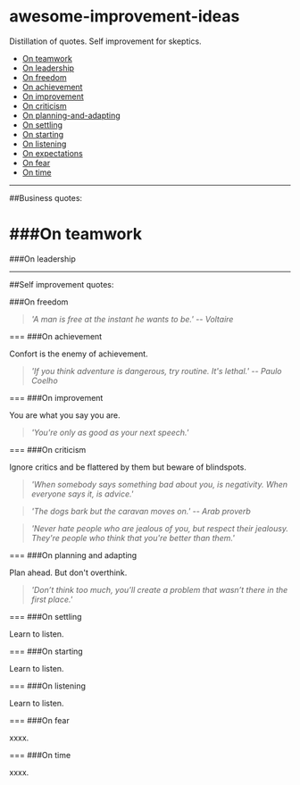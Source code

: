 # awesome-improvement-ideas
Distillation of quotes. Self improvement for skeptics.

- [On teamwork](#on-teamwork)
- [On leadership](#on-leadership)
- [On freedom](#on-freedom)
- [On achievement](#on-achievement)
- [On improvement](#on-improvement)
- [On criticism](#on-criticism)
- [On planning-and-adapting](#on-planning-and-adapting)
- [On settling](#on-settling)
- [On starting](#on-starting)
- [On listening](#on-listening)
- [On expectations](#on-expectations)
- [On fear](#on-fear)
- [On time](#on-time)

---
##Business quotes:

###On teamwork
===
###On leadership

---
##Self improvement quotes:

###On freedom

> *'A man is free at the instant he wants to be.' -- Voltaire*

===
###On achievement

Confort is the enemy of achievement.

> *'If you think adventure is dangerous, try routine. It's lethal.' -- Paulo Coelho*

===
###On improvement

You are what you say you are.

> *'You're only as good as your next speech.'*

===
###On criticism

Ignore critics and be flattered by them but beware of blindspots.

> *'When somebody says something bad about you, is negativity. When everyone says it, is advice.'*

> *'The dogs bark but the caravan moves on.' -- Arab proverb*

> *'Never hate people who are jealous of you, but respect their jealousy. They're people who think that you're better than them.'*

===
###On planning and adapting

Plan ahead. But don't overthink.

> *'Don’t think too much, you’ll create a problem that wasn’t there in the first place.'*

===
###On settling

Learn to listen.

>

===
###On starting

Learn to listen.

> 

===
###On listening

Learn to listen.

> 

===
###On fear

xxxx.

> 

===
###On time

xxxx.

> 